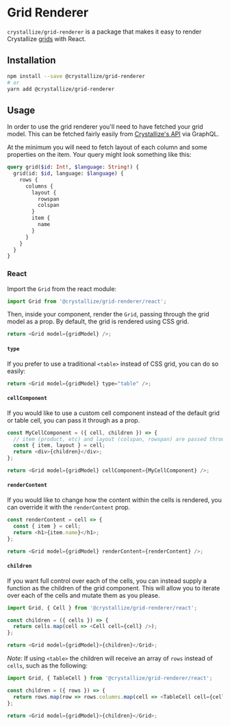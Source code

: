 # Grid Renderer

`crystallize/grid-renderer` is a package that makes it easy to render
Crystallize [grids][0] with React.

## Installation

```sh
npm install --save @crystallize/grid-renderer
# or
yarn add @crystallize/grid-renderer
```

## Usage

In order to use the grid renderer you'll need to have fetched your grid model.
This can be fetched fairly easily from [Crystallize's API][0] via GraphQL.

At the minimum you will need to fetch layout of each column and some properties
on the item. Your query might look something like this:

```graphql
query grid($id: Int!, $language: String!) {
  grid(id: $id, language: $language) {
    rows {
      columns {
        layout {
          rowspan
          colspan
        }
        item {
          name
        }
      }
    }
  }
}
```

### React

Import the `Grid` from the react module:

```js
import Grid from '@crystallize/grid-renderer/react';
```

Then, inside your component, render the `Grid`, passing through the grid model
as a prop. By default, the grid is rendered using CSS grid.

```js
return <Grid model={gridModel} />;
```

#### `type`

If you prefer to use a traditional `<table>` instead of CSS grid, you can do so
easily:

```js
return <Grid model={gridModel} type="table" />;
```

#### `cellComponent`

If you would like to use a custom cell component instead of the default grid or
table cell, you can pass it through as a prop.

```js
const MyCellComponent = ({ cell, children }) => {
  // item (product, etc) and layout (colspan, rowspan) are passed through in the cell prop.
  const { item, layout } = cell;
  return <div>{children}</div>;
};

return <Grid model={gridModel} cellComponent={MyCellComponent} />;
```

#### `renderContent`

If you would like to change how the content within the cells is rendered, you
can override it with the `renderContent` prop.

```js
const renderContent = cell => {
  const { item } = cell;
  return <h1>{item.name}</h1>;
};

return <Grid model={gridModel} renderContent={renderContent} />;
```

#### `children`

If you want full control over each of the cells, you can instead supply a
function as the children of the grid component. This will allow you to iterate
over each of the cells and mutate them as you please.

```js
import Grid, { Cell } from '@crystallize/grid-renderer/react';

const children = ({ cells }) => {
  return cells.map(cell => <Cell cell={cell} />);
};

return <Grid model={gridModel}>{children}</Grid>;
```

_Note:_ If using `<table>` the children will receive an array of `rows` instead
of `cells`, such as the following:

```js
import Grid, { TableCell } from '@crystallize/grid-renderer/react';

const children = ({ rows }) => {
  return rows.map(row => rows.columns.map(cell => <TableCell cell={cell} />));
};

return <Grid model={gridModel}>{children}</Grid>;
```

[0]: https://crystallize.com/api
